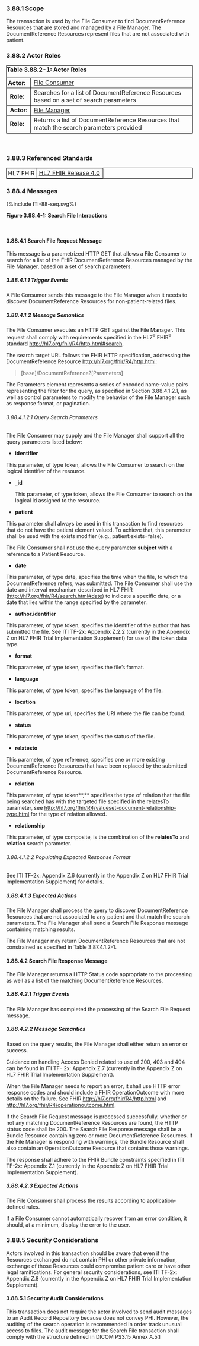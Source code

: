 ### 3.88.1 Scope

The transaction is used by the File Consumer to find DocumentReference
Resources that are stored and managed by a File Manager. The
DocumentReference Resources represent files that are not associated with
patient.

### 3.88.2 Actor Roles

<table border="1" borderspacing="0"
    style="border: 1px solid black; border-collapse: collapse">
    <caption style="text-align:left">
        <b> Table 3.88.2-1: Actor Roles </b>
    </caption>
    <tbody>
        <tr>
            <td style="padding:3px"><b>Actor:</b></td>
            <td><a href="volume-1.html#47112-file-consumer">File Consumer</a></td>
        </tr>
       <tr>
            <td><b>Role:</b></td>
            <td>Searches for a list of DocumentReference Resources based on a set of search parameters</td>
        </tr>
        <tr>
            <td><b>Actor:</b></td>
            <td><a href="volume-1.html#47111-file-manager">File Manager</a></td>
        </tr>
        <tr>
            <td><b>Role:</b></td>
            <td>Returns a list of DocumentReference Resources that match the search parameters provided</td>
        </tr>
    </tbody>
</table>
<br>

### 3.88.3 Referenced Standards

<table border="1" borderspacing="0"
    style="border: 1px solid black; border-collapse: collapse">
    <tbody>
        <tr>
            <td style="padding:3px">HL7 FHIR</td>
            <td><a href="http://hl7.org/fhir/R4/index.html">HL7 FHIR Release 4.0</a></td>
        </tr>
    </tbody>
</table>


### 3.88.4 Messages

<div>
{%include ITI-88-seq.svg%}
<p><b>Figure 3.88.4-1: Search File Interactions</b></p>
</div>
<br clear="all">


#### 3.88.4.1 Search File Request Message

This message is a parametrized HTTP GET that allows a File Consumer to
search for a list of the FHIR DocumentReference Resources managed by the
File Manager, based on a set of search parameters.

##### 3.88.4.1.1 Trigger Events

A File Consumer sends this message to the File Manager when it needs to
discover DocumentReference Resources for non-patient-related files.

##### 3.88.4.1.2 Message Semantics

The File Consumer executes an HTTP GET against the File Manager. This
request shall comply with requirements specified in the HL7<sup>®</sup>
FHIR<sup>®</sup> standard <http://hl7.org/fhir/R4/http.html#search>.

The search target URL follows the FHIR HTTP specification, addressing
the DocumentReference Resource <http://hl7.org/fhir/R4/http.html>:

> \[base\]/DocumentReference?\[Parameters\]

The Parameters element represents a series of encoded name-value pairs
representing the filter for the query, as specified in Section
3.88.4.1.2.1, as well as control parameters to modify the behavior of
the File Manager such as response format, or pagination.

###### 3.88.4.1.2.1 Query Search Parameters

The File Consumer may supply and the File Manager shall support all the
query parameters listed below:

- **identifier**

This parameter, of type token, allows the File Consumer to search on the
logical identifier of the resource.

- **\_id**

  This parameter, of type token, allows the File Consumer to search on
  the logical id assigned to the resource.

- **patient**

This parameter shall always be used in this transaction to find
resources that do not have the patient element valued. To achieve that,
this parameter shall be used with the exists modifier (e.g.,
patient:exists=false).

The File Consumer shall not use the query parameter **subject** with a
reference to a Patient Resource.

- **date**

This parameter, of type date, specifies the time when the file, to which
the DocumentReference refers, was submitted. The File Consumer shall use
the date and interval mechanism described in HL7 FHIR
(<http://hl7.org/fhir/R4/search.html#date>) to indicate a specific date,
or a date that lies within the range specified by the parameter.

- **author.identifier**

This parameter, of type token, specifies the identifier of the author
that has submitted the file. See ITI TF-2x: Appendix Z.2.2 (currently in
the Appendix Z on HL7 FHIR Trial Implementation Supplement) for use of
the token data type.

- **format**

This parameter, of type token, specifies the file’s format.

- **language**

This parameter, of type token, specifies the language of the file.

- **location**

This parameter, of type uri, specifies the URI where the file can be
found.

- **status**

This parameter, of type token, specifies the status of the file.

- **relatesto**

This parameter, of type reference, specifies one or more existing
DocumentReference Resources that have been replaced by the submitted
DocumentReference Resource.

- **relation**

This parameter, of type token**,** specifies the type of relation that
the file being searched has with the targeted file specified in the
relatesTo parameter, see
<http://hl7.org/fhir/R4/valueset-document-relationship-type.html> for
the type of relation allowed.

- **relationship**

This parameter, of type composite, is the combination of the
**relatesTo** and **relation** search parameter.

###### 3.88.4.1.2.2 Populating Expected Response Format

See ITI TF-2x: Appendix Z.6 (currently in the Appendix Z on HL7 FHIR
Trial Implementation Supplement) for details.

##### 3.88.4.1.3 Expected Actions

The File Manager shall process the query to discover DocumentReference
Resources that are not associated to any patient and that match the
search parameters. The File Manager shall send a Search File Response
message containing matching results.

The File Manager may return DocumentReference Resources that are not
constrained as specified in Table 3.87.4.1.2-1.

#### 3.88.4.2 Search File Response Message

The File Manager returns a HTTP Status code appropriate to the
processing as well as a list of the matching DocumentReference
Resources.

##### 3.88.4.2.1 Trigger Events

The File Manager has completed the processing of the Search File Request
message.

##### 3.88.4.2.2 Message Semantics

Based on the query results, the File Manager shall either return an
error or success.

Guidance on handling Access Denied related to use of 200, 403 and 404
can be found in ITI TF- 2x: Appendix Z.7 (currently in the Appendix Z on
HL7 FHIR Trial Implementation Supplement).

When the File Manager needs to report an error, it shall use HTTP error
response codes and should include a FHIR OperationOutcome with more
details on the failure. See FHIR <http://hl7.org/fhir/R4/http.html> and
<http://hl7.org/fhir/R4/operationoutcome.html>.

If the Search File Request message is processed successfully, whether or
not any matching DocumentReference Resources are found, the HTTP status
code shall be 200. The Search File Response message shall be a Bundle
Resource containing zero or more DocumentReference Resources. If the
File Manager is responding with warnings, the Bundle Resource shall also
contain an OperationOutcome Resource that contains those warnings.

The response shall adhere to the FHIR Bundle constraints specified in
ITI TF-2x: Appendix Z.1 (currently in the Appendix Z on HL7 FHIR Trial
Implementation Supplement).

##### 3.88.4.2.3 Expected Actions

The File Consumer shall process the results according to
application-defined rules.

If a File Consumer cannot automatically recover from an error condition,
it should, at a minimum, display the error to the user.

### 3.88.5 Security Considerations

Actors involved in this transaction should be aware that even if the
Resources exchanged do not contain PHI or other private information,
exchange of those Resources could compromise patient care or have other
legal ramifications. For general security considerations, see ITI TF-2x:
Appendix Z.8 (currently in the Appendix Z on HL7 FHIR Trial
Implementation Supplement).

#### 3.88.5.1 Security Audit Considerations

This transaction does not require the actor involved to send audit
messages to an Audit Record Repository because does not convey PHI.
However, the auditing of the search operation is recommended in order
track unusual access to files. The audit message for the Search File
transaction shall comply with the structure defined in DICOM PS3.15
Annex A.5.1